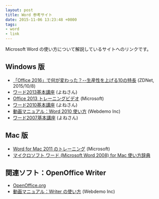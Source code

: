 ```yaml
---
layout: post
title: Word 参考サイト
date: 2015-11-06 13:23:48 +0000
tags:
- word
- link
---
```

Microsoft Word の使い方について解説しているサイトへのリンクです。

## Windows 版
- [「Office 2016」で何が変わった？--生産性を上げる10の特長](http://japan.zdnet.com/article/35071497/) (ZDNet, 2015/10/8)
- [ワード2013基本講座](http://www4.synapse.ne.jp/yone/word2013/) (よねさん)
- [Office 2013 トレーニングビデオ](http://www.microsoft.com/ja-jp/office/2013/business/training/training-video/default.aspx) (Microsoft)
- [ワード2010基本講座](http://www4.synapse.ne.jp/yone/word2010/) (よねさん)
- [動画マニュアル：Word 2010 使い方](http://www.dougamanual.com/blog/231/) (Webdemo Inc)
- [ワード2007基本講座](http://www.eurus.dti.ne.jp/~yoneyama/Word2007/) (よねさん)

## Mac 版
- [Word for Mac 2011 のトレーニング](https://support.office.com/ja-jp/article/Word-for-Mac-2011-%E3%81%AE%E3%83%88%E3%83%AC%E3%83%BC%E3%83%8B%E3%83%B3%E3%82%B0-b88f4636-7395-4dcc-b56c-af99307df723) (Microsoft)
- [マイクロソフト ワード (Microsoft Word 2008) for Mac 使い方辞典](http://www.openspc2.org/reibun/Microsoft_word2008_for_mac/)

## 関連ソフト：OpenOffice Writer
- [OpenOffice.org](http://www.openoffice.org/ja/)
- [動画マニュアル：Writer の使い方](http://www.dougamanual.com/blog/127/) (Webdemo Inc)
